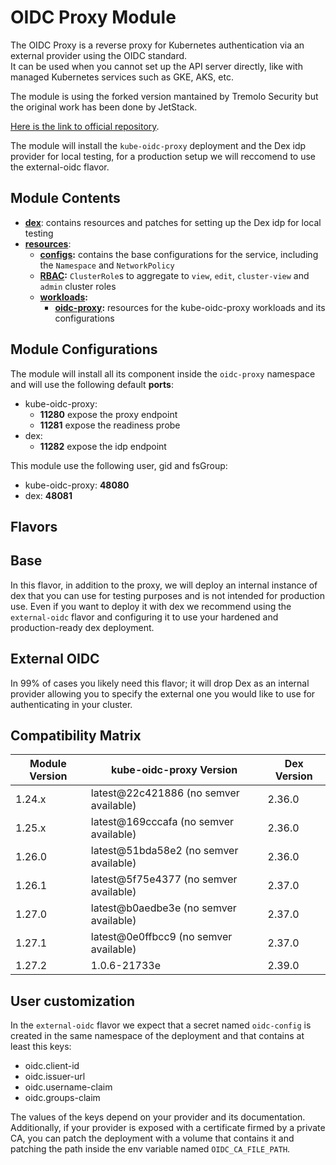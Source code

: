 # OIDC Proxy Module

The OIDC Proxy is a reverse proxy for Kubernetes authentication via an external provider using the OIDC standard.  
It can be used when you cannot set up the API server directly, like with managed Kubernetes services such as
GKE, AKS, etc.

The module is using the forked version mantained by Tremolo Security but the original work has been done by JetStack.

[Here is the link to official repository].

The module will install the `kube-oidc-proxy` deployment and the Dex idp provider for local testing, for a production
setup we will reccomend to use the external-oidc flavor.

## Module Contents

- **[dex](./dex)**: contains resources and patches for setting up the Dex idp for local testing
- **[resources](./base/resources)**:
  - **[configs](./base/resources/configs):** contains the base configurations for the service, including the `Namespace`
		and `NetworkPolicy`
  - **[RBAC](./base/resources/rbac):** `ClusterRole`s to aggregate to `view`, `edit`, `cluster-view` and `admin`
			cluster roles
  - **[workloads](./base/resources/workloads):**
    - **[oidc-proxy](./base/resources/workloads/oidc-proxy):** resources for the kube-oidc-proxy workloads and its
			configurations

## Module Configurations

The module will install all its component inside the `oidc-proxy` namespace and will use the following
default **ports**:

- kube-oidc-proxy:
  - **11280** expose the proxy endpoint
  - **11281** expose the readiness probe
- dex:
  - **11282** expose the idp endpoint

This module use the following user, gid and fsGroup:

- kube-oidc-proxy: **48080**
- dex: **48081**

## Flavors

## Base

In this flavor, in addition to the proxy, we will deploy an internal instance of dex that you can use for testing
purposes and is not intended for production use. Even if you want to deploy it with dex we recommend using the
`external-oidc` flavor and configuring it to use your hardened and production-ready dex deployment.

## External OIDC

In 99% of cases you likely need this flavor; it will drop Dex as an internal provider allowing you to
specify the external one you would like to use for authenticating in your cluster.

## Compatibility Matrix

| Module Version | kube-oidc-proxy Version                | Dex Version |
|----------------|----------------------------------------|-------------|
| 1.24.x         | latest@22c421886 (no semver available) | 2.36.0      |
| 1.25.x         | latest@169cccafa (no semver available) | 2.36.0      |
| 1.26.0         | latest@51bda58e2 (no semver available) | 2.36.0      |
| 1.26.1         | latest@5f75e4377 (no semver available) | 2.37.0      |
| 1.27.0         | latest@b0aedbe3e (no semver available) | 2.37.0      |
| 1.27.1         | latest@0e0ffbcc9 (no semver available) | 2.37.0      |
| 1.27.2         | 1.0.6-21733e                           | 2.39.0      |

## User customization

In the `external-oidc` flavor we expect that a secret named `oidc-config` is created in the same namespace of the
deployment and that contains at least this keys:

- oidc.client-id
- oidc.issuer-url
- oidc.username-claim
- oidc.groups-claim

The values of the keys depend on your provider and its documentation. Additionally, if your provider is exposed
with a certificate firmed by a private CA, you can patch the deployment with a volume that contains it and
patching the path inside the env variable named `OIDC_CA_FILE_PATH`.

[Here is the link to official repository]: https://github.com/TremoloSecurity/kube-oidc-proxy
	"kube-oidc-proxy GitHub Repository"
